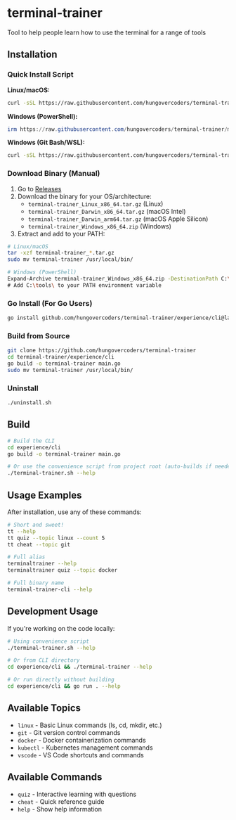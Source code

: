 # terminal-trainer

Tool to help people learn how to use the terminal for a range of tools

## Installation

### Quick Install Script

**Linux/macOS:**

```bash
curl -sSL https://raw.githubusercontent.com/hungovercoders/terminal-trainer/main/install-release.sh | bash
```

**Windows (PowerShell):**

```powershell
irm https://raw.githubusercontent.com/hungovercoders/terminal-trainer/main/install-windows.ps1 | iex
```

**Windows (Git Bash/WSL):**

```bash
curl -sSL https://raw.githubusercontent.com/hungovercoders/terminal-trainer/main/install-release.sh | bash
```

### Download Binary (Manual)

1. Go to [Releases](https://github.com/hungovercoders/terminal-trainer/releases)
2. Download the binary for your OS/architecture:
   - `terminal-trainer_Linux_x86_64.tar.gz` (Linux)
   - `terminal-trainer_Darwin_x86_64.tar.gz` (macOS Intel)
   - `terminal-trainer_Darwin_arm64.tar.gz` (macOS Apple Silicon)
   - `terminal-trainer_Windows_x86_64.zip` (Windows)
3. Extract and add to your PATH:

```bash
# Linux/macOS
tar -xzf terminal-trainer_*.tar.gz
sudo mv terminal-trainer /usr/local/bin/

# Windows (PowerShell)
Expand-Archive terminal-trainer_Windows_x86_64.zip -DestinationPath C:\tools\
# Add C:\tools\ to your PATH environment variable
```

### Go Install (For Go Users)

```bash
go install github.com/hungovercoders/terminal-trainer/experience/cli@latest
```

### Build from Source

```bash
git clone https://github.com/hungovercoders/terminal-trainer
cd terminal-trainer/experience/cli
go build -o terminal-trainer main.go
sudo mv terminal-trainer /usr/local/bin/
```

### Uninstall

```bash
./uninstall.sh
```

## Build

```bash
# Build the CLI
cd experience/cli
go build -o terminal-trainer main.go

# Or use the convenience script from project root (auto-builds if needed)
./terminal-trainer.sh --help
```

## Usage Examples

After installation, use any of these commands:

```bash
# Short and sweet! 
tt --help
tt quiz --topic linux --count 5
tt cheat --topic git

# Full alias
terminaltrainer --help
terminaltrainer quiz --topic docker

# Full binary name  
terminal-trainer-cli --help
```

## Development Usage

If you're working on the code locally:

```bash
# Using convenience script
./terminal-trainer.sh --help

# Or from CLI directory
cd experience/cli && ./terminal-trainer --help

# Or run directly without building  
cd experience/cli && go run . --help
```

## Available Topics

- `linux` - Basic Linux commands (ls, cd, mkdir, etc.)
- `git` - Git version control commands  
- `docker` - Docker containerization commands
- `kubectl` - Kubernetes management commands
- `vscode` - VS Code shortcuts and commands

## Available Commands

- `quiz` - Interactive learning with questions
- `cheat` - Quick reference guide
- `help` - Show help information
